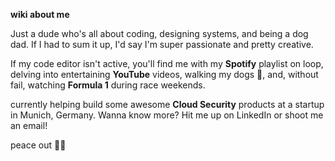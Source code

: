 **wiki about me**

Just a dude who's all about coding, designing systems, and being a dog dad. If I had to sum it up, I'd say I'm super passionate and pretty creative.

If my code editor isn't active, you'll find me with my **Spotify** playlist on loop, delving into entertaining **YouTube** videos, walking my dogs 🐾, and, without fail, watching **Formula 1** during race weekends.

currently helping build some awesome **Cloud Security** products at a startup in Munich, Germany. Wanna know more? Hit me up on LinkedIn or shoot me an email!

peace out ✌🏼
